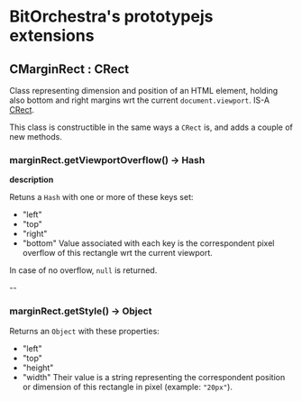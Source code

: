 # BitOrchestra's prototypejs extensions

## CMarginRect : CRect

Class representing dimension and position of an HTML element, holding also bottom and right margins wrt the current <code>document.viewport</code>. IS-A [CRect](CRect.md).

This class is constructible in the same ways a <code>CRect</code> is, and adds a couple of new methods.

### marginRect.getViewportOverflow() -> Hash

**description**

Retuns a <code>Hash</code> with one or more of these keys set:
* "left"
* "top"
* "right"
* "bottom"
Value associated with each key is the correspondent pixel overflow of this rectangle wrt the current viewport.

In case of no overflow, <code>null</code> is returned.

--

### marginRect.getStyle() -> Object

Returns an <code>Object</code> with these properties:
* "left"
* "top"
* "height"
* "width"
Their value is a string representing the correspondent position or dimension of this rectangle in pixel (example: <code>"20px"</code>).
